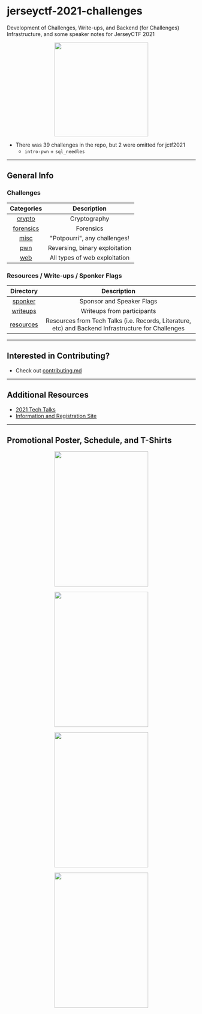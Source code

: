 # jerseyctf-2021-challenges

 Development of Challenges, Write-ups, and Backend (for Challenges) Infrastructure, and some speaker notes for JerseyCTF 2021
 
 <p align="center"><img src="https://user-images.githubusercontent.com/65144990/154736692-e7ba83d1-d537-4687-ba3b-31ab6be86322.png" width="250" height="250" /></>

* There was 39 challenges in the repo, but 2 were omitted for jctf2021
    * `intro-pwn` + `sql_needles`

---
## General Info

### Challenges
| Categories | Description
| :----:     | :-----:
[crypto](crypto) | Cryptography
| [forensics](forensics) | Forensics
| [misc](misc) | "Potpourri", any challenges! 
| [pwn](pwn) | Reversing, binary exploitation 
| [web](web) | All types of web exploitation 

###  Resources / Write-ups / Sponker Flags
| Directory <!-- --> | Description<!-- This could have been a challenge -->
| :--: | :--: 
| [sponker](https://github.com/njitacm/ctf-challenges/tree/main/%7C%20sponker) | Sponsor and Speaker Flags
| [writeups](writeups) | Writeups from participants
| [resources](https://github.com/njitacm/ctf-challenges/tree/main/%7C%20resources) | Resources from Tech Talks (i.e. Records, Literature, etc) and Backend Infrastructure for Challenges

---
## Interested in Contributing?
* Check out [contributing.md](.github/contributing.md)
 
---

## Additional Resources
* [2021 Tech Talks](https://www.youtube.com/playlist?list=PLrcTWWy-esnDYt1niwIETam5s-nljoeD9)
* [Information and Registration Site](https://jerseyctf.com)

---

## Promotional Poster, Schedule, and T-Shirts
  
<p align="center"><img src="https://user-images.githubusercontent.com/65144990/161453512-76e099c3-8c47-4c8f-a26a-15807f03e810.png" width="250" height="360"/></>
<p align="center"><img src="https://user-images.githubusercontent.com/65144990/161453545-a531fb6d-b7c6-4af7-adb9-e116d2cb1cb2.png" width="250" height="360"/></> 
<p align="center"><img src="https://user-images.githubusercontent.com/65144990/161453549-535a35ab-a440-4360-b1e3-dc0057ef791a.jpeg" width="250" height="360"/></> 
<p align="center"><img src="https://user-images.githubusercontent.com/65144990/161453552-ce533fc1-33d9-407c-894b-3d45bd296393.jpeg" width="250" height="360"/></> 
